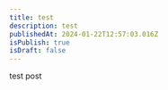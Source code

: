 ```yaml
---
title: test
description: test
publishedAt: 2024-01-22T12:57:03.016Z
isPublish: true
isDraft: false
---
```

t﻿est post